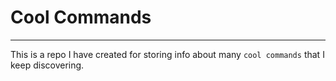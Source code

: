 # Cool Commands
---

This is a repo I have created for storing info about many `cool commands` that I keep discovering.
